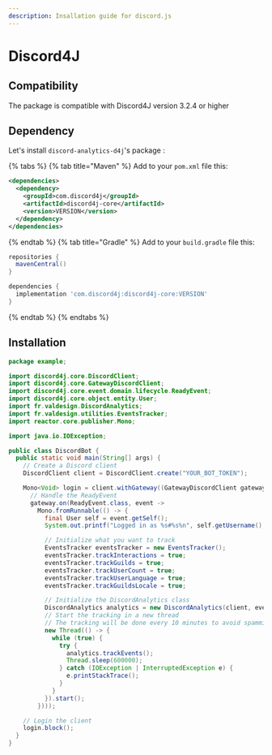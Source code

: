 ```yaml
---
description: Insallation guide for discord.js
---
```


# Discord4J

## Compatibility

The package is compatible with Discord4J version 3.2.4 or higher

## Dependency

Let's install `discord-analytics-d4j`'s package :&#x20;

{% tabs %}
{% tab title="Maven" %}
Add to your `pom.xml` file this:
```xml
<dependencies>
  <dependency>
    <groupId>com.discord4j</groupId>
    <artifactId>discord4j-core</artifactId>
    <version>VERSION</version>
  </dependency>
</dependencies>
```
{% endtab %}
{% tab title="Gradle" %}
Add to your `build.gradle` file this:
```gradle
repositories {
  mavenCentral()
}

dependencies {
  implementation 'com.discord4j:discord4j-core:VERSION'
}
```
{% endtab %}
{% endtabs %}

## Installation

```java
package example;

import discord4j.core.DiscordClient;
import discord4j.core.GatewayDiscordClient;
import discord4j.core.event.domain.lifecycle.ReadyEvent;
import discord4j.core.object.entity.User;
import fr.valdesign.DiscordAnalytics;
import fr.valdesign.utilities.EventsTracker;
import reactor.core.publisher.Mono;

import java.io.IOException;

public class DiscordBot {
  public static void main(String[] args) {
    // Create a Discord client
    DiscordClient client = DiscordClient.create("YOUR_BOT_TOKEN");

    Mono<Void> login = client.withGateway((GatewayDiscordClient gateway) ->
      // Handle the ReadyEvent
      gateway.on(ReadyEvent.class, event ->
        Mono.fromRunnable(() -> {
          final User self = event.getSelf();
          System.out.printf("Logged in as %s#%s%n", self.getUsername(), self.getDiscriminator());

          // Initialize what you want to track
          EventsTracker eventsTracker = new EventsTracker();
          eventsTracker.trackInteractions = true;
          eventsTracker.trackGuilds = true;
          eventsTracker.trackUserCount = true;
          eventsTracker.trackUserLanguage = true;
          eventsTracker.trackGuildsLocale = true;

          // Initialize the DiscordAnalytics class
          DiscordAnalytics analytics = new DiscordAnalytics(client, eventsTracker, "YOUR_API_KEY");
          // Start the tracking in a new thread
          // The tracking will be done every 10 minutes to avoid spamming the AP (10 minutes is the minimum)
          new Thread(() -> {
            while (true) {
              try {
                analytics.trackEvents();
                Thread.sleep(600000);
              } catch (IOException | InterruptedException e) {
                e.printStackTrace();
              }
            }
          }).start();
        })));

    // Login the client
    login.block();
  }
}
```